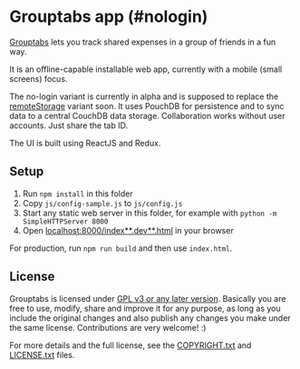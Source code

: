 # Grouptabs app (#nologin)

[Grouptabs](http://grouptabs.xmartin.de/) lets you track shared expenses in a group of friends in a fun way.

It is an offline-capable installable web app, currently with a mobile (small screens) focus.

The no-login variant is currently in alpha and is supposed to replace the [remoteStorage](http://remotestorage.io/) variant soon. It uses PouchDB for persistence and to sync data to a central CouchDB data storage. Collaboration works without user accounts. Just share the tab ID.

The UI is built using ReactJS and Redux.

## Setup

1. Run `npm install` in this folder
2. Copy `js/config-sample.js` to `js/config.js`
3. Start any static web server in this folder, for example with `python -m SimpleHTTPServer 8000`
4. Open [localhost:8000/index**.dev**.html](http://localhost:8000/index.dev.html) in your browser

For production, run `npm run build` and then use `index.html`.

## License

Grouptabs is licensed under [GPL v3 or any later version](https://tldrlegal.com/license/gnu-general-public-license-v3-(gpl-3)). Basically you are free to use, modify, share and improve it for any purpose, as long as you include the original changes and also publish any changes you make under the same license. Contributions are very welcome! :)

For more details and the full license, see the [COPYRIGHT.txt](COPYRIGHT.txt) and [LICENSE.txt](LICENSE.txt) files.
